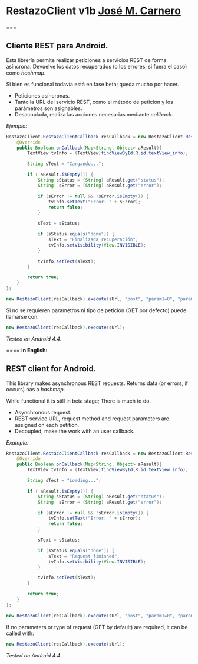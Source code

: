 # RestazoClient v1b [José M. Carnero](http://sargazos.net)
===

## Cliente REST para Android.

Ésta librería permite realizar peticiones a servicios REST de forma asíncrona. Devuelve los datos recuperados (o los errores, si fuera el caso) como _hashmap_.

Si bien es funcional todavía está en fase beta; queda mucho por hacer.

- Peticiones asíncronas.
- Tanto la URL del servicio REST, como el método de petición y los parámetros son asignables.
- Desacoplada, realiza las acciones necesarias mediante _callback_.

*Ejemplo:*
```java
RestazoClient.RestazoClientCallback resCallback = new RestazoClient.RestazoClientCallback() {
    @Override
    public Boolean onCallback(Map<String, Object> aResult){
        TextView tvInfo = (TextView)findViewById(R.id.textView_info);

        String sText = "Cargando...";

        if (!aResult.isEmpty()) {
            String sStatus = (String) aResult.get("status");
            String  sError = (String) aResult.get("error");

            if (sError != null && !sError.isEmpty()) {
                tvInfo.setText("Error: " + sError);
                return false;
            }

            sText = sStatus;

            if (sStatus.equals("done")) {
                sText = "Finalizada recuperación";
                tvInfo.setVisibility(View.INVISIBLE);
            }

            tvInfo.setText(sText);
        }

        return true;
    }
};

new RestazoClient(resCallback).execute(sUrl, "post", "param1=0", "param2=5");
```

Si no se requieren parametros ni tipo de petición (GET por defecto) puede llamarse con:

```java
new RestazoClient(resCallback).execute(sUrl);
```

_Testeo en Android 4.4_.

====
**In English:**

## REST client for Android.

This library makes asynchronous REST requests. Returns data (or errors, if occurs) has a _hashmap_.

While functional it is still in beta stage; There is much to do.

- Asynchronous request.
- REST service URL, request method and request parameters are assigned on each petition.
- Decoupled, make the work with an user callback.

*Example:*
```java
RestazoClient.RestazoClientCallback resCallback = new RestazoClient.RestazoClientCallback() {
    @Override
    public Boolean onCallback(Map<String, Object> aResult){
        TextView tvInfo = (TextView)findViewById(R.id.textView_info);

        String sText = "Loading...";

        if (!aResult.isEmpty()) {
            String sStatus = (String) aResult.get("status");
            String  sError = (String) aResult.get("error");

            if (sError != null && !sError.isEmpty()) {
                tvInfo.setText("Error: " + sError);
                return false;
            }

            sText = sStatus;

            if (sStatus.equals("done")) {
                sText = "Request finished";
                tvInfo.setVisibility(View.INVISIBLE);
            }

            tvInfo.setText(sText);
        }

        return true;
    }
};

new RestazoClient(resCallback).execute(sUrl, "post", "param1=0", "param2=5");
```

If no parameters or type of request (GET by default) are required, it can be called with:

```java
new RestazoClient(resCallback).execute(sUrl);
```

_Tested on Android 4.4_.
